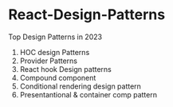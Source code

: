 # React-Design-Patterns

Top Design Patterns in 2023
1. HOC design Patterns
2. Provider Patterns
3. React hook Design patterns
4. Compound component
5. Conditional rendering design pattern
6. Presentantional & container comp pattern
